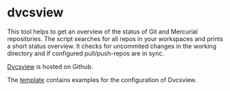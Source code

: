 dvcsview
========

This tool helps to get an overview of the status of Git and Mercurial
repositories. The script searches for all repos in your workspaces and prints
a short status overview. It checks for uncommited changes in the working
directory and if configured pull/push-repos are in sync.

[Dvcsview](http://github.com/samuelspiza/dvcsview) is hosted on Github.

The [template](http://gist.github.com/258034) contains examples for the
configuration of Dvcsview.

